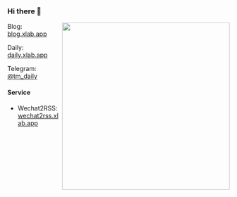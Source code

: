 ### Hi there 👋

<img align='right' src="https://github-readme-stats.vercel.app/api?username=ttttmr&show_icons=true&count_private=true" width="380">

Blog: [blog.xlab.app](https://blog.xlab.app)

Daily: [daily.xlab.app](https://daily.xlab.app)

Telegram: [@tm_daily](https://t.me/tm_daily)

#### Service

- Wechat2RSS: [wechat2rss.xlab.app](https://wechat2rss.xlab.app)
